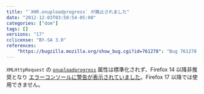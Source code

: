 ```yaml
---
title: "`XHR.onuploadprogress` が廃止されました"
date: "2012-12-03T03:50:54-05:00"
categories: ["dom"]
tags: []
versions: "17"
cclicense: "BY-SA 3.0"
references:
    "https://bugzilla.mozilla.org/show_bug.cgi?id=761278": "Bug 761278 – Remove XHR.onuploadprogress"
---
```

`XMLHttpRequest` の [`onuploadprogress`](https://developer.mozilla.org/ja/docs/XPCOM_Interface_Reference/nsIJSXMLHttpRequest#Attributes) 属性は標準化されず、Firefox 14 以降非推奨となり [エラーコンソールに警告が表示されていました](https://bugzilla.mozilla.org/show_bug.cgi?id=743666)。Firefox 17 以降では使用できません。
